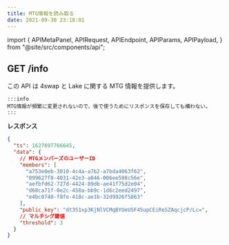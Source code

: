 ```yaml
---
title: MTG情報を読み取る
date: 2021-09-30 23:18:01
---
```


import { APIMetaPanel, APIRequest, APIEndpoint, APIParams, APIPayload, } from "@site/src/components/api";

## GET /info

この API は 4swap と Lake に関する MTG 情報を提供します。

````mdx-code-block
:::info
MTG情報が頻繁に変更されないので、後で使うためにリスポンスを保存しても構わない。
:::
````

<APIEndpoint base="https://api.4swap.org/api" url="/info" />

<APIMetaPanel />

<APIRequest title="MTG情報を読み取る" method="GET" isPublic base="https://api.4swap.org/api" url='/info' />


**レスポンス**

```json
{
  "ts": 1627697766645,
  "data": {
    // MTGメンバーズのユーザーID
    "members": [
      "a753e0eb-3010-4c4a-a7b2-a7bda4063f62",
      "099627f8-4031-42e3-a846-006ee598c56e",
      "aefbfd62-727d-4424-89db-ae41f75d2e04",
      "d68ca71f-0e2c-458a-bb9c-1d6c2eed2497",
      "e4bc0740-f8fe-418c-ae1b-32d9926f5863"
    ],
    "public_key": "dt351xp3KjNlVCMqBYUeUSF45upCEiReSZAqcjcP/Lc=",
    // マルチシグ閾値
    "threshold": 3
  }
}
```